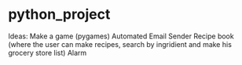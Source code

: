 # python_project

Ideas: 
Make a game (pygames)
Automated Email Sender
Recipe book (where the user can make recipes, search by ingridient and make his grocery store list)
Alarm
